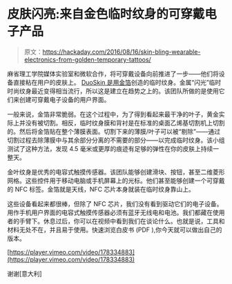 # 皮肤闪亮:来自金色临时纹身的可穿戴电子产品

> 原文：<https://hackaday.com/2016/08/16/skin-bling-wearable-electronics-from-golden-temporary-tattoos/>

麻省理工学院媒体实验室和微软合作，将可穿戴设备向前推进了一步——他们将设备直接粘在用户的皮肤上。 [DuoSkin 是用金箔](http://duoskin.media.mit.edu/)创造的临时纹身。金属“闪光”临时时尚纹身最近变得相当流行，所以这是建立在趋势之上的。该团队所做的是使用它们来创建可穿戴电子设备的用户界面。

一般来说，金箔非常脆弱。在这个过程中，为了得到看起来最干净的叶子，黄金实际上并没有被切割。相反，临时纹身膜和背衬是在标准的桌面乙烯基切割机上切割的。然后将金箔贴在整个薄膜表面。切割下来的薄膜/叶子可以被“剔除”——通过切割过程去除薄膜中与其余部分分离的不需要的部分——以完成临时纹身。该小组测试了这种方法，发现 4.5 毫米或更厚的痕迹有足够的弹性在你的皮肤上持续一整天。

金叶纹身是优秀的电容式触摸传感器。该团队能够创建滑块、按钮，甚至二维菱形网格。这些控件用于移动电脑或手机屏幕上的光标。他们甚至能够创建一个可穿戴的 NFC 标签。金箔就是天线，NFC 芯片本身就装在临时纹身靠山上。

这些设备看起来都很棒，但除了 NFC 芯片，我们没有看到驱动它们的电子设备。用作手机用户界面的电容式触摸传感器必须有蓝牙无线电和电池。我们都藏在使用者的手臂下。休息过后，你可以在视频中看到我们在谈论什么。也就是说，工具和材料无处不在，并且易于使用。快速浏览白皮书 (PDF ),你今天就可以做出自己的版本。

[https://player.vimeo.com/video/178334883](https://player.vimeo.com/video/178334883)

谢谢[意大利]